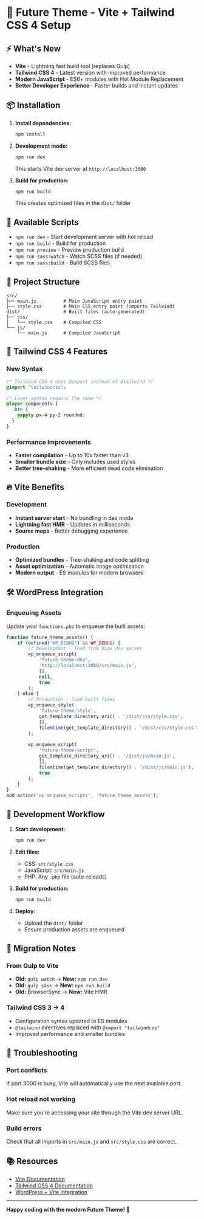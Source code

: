 # 🚀 Future Theme - Vite + Tailwind CSS 4 Setup

## ⚡ What's New

- **Vite** - Lightning fast build tool (replaces Gulp)
- **Tailwind CSS 4** - Latest version with improved performance
- **Modern JavaScript** - ES6+ modules with Hot Module Replacement
- **Better Developer Experience** - Faster builds and instant updates

## 📦 Installation

1. **Install dependencies:**
   ```bash
   npm install
   ```

2. **Development mode:**
   ```bash
   npm run dev
   ```
   This starts Vite dev server at `http://localhost:3000`

3. **Build for production:**
   ```bash
   npm run build
   ```
   This creates optimized files in the `dist/` folder

## 🔧 Available Scripts

- `npm run dev` - Start development server with hot reload
- `npm run build` - Build for production
- `npm run preview` - Preview production build
- `npm run sass:watch` - Watch SCSS files (if needed)
- `npm run sass:build` - Build SCSS files

## 📁 Project Structure

```
src/
├── main.js          # Main JavaScript entry point
├── style.css        # Main CSS entry point (imports Tailwind)
dist/                # Built files (auto-generated)
├── css/
│   └── style.css    # Compiled CSS
└── js/
    └── main.js      # Compiled JavaScript
```

## 🎨 Tailwind CSS 4 Features

### New Syntax
```css
/* Tailwind CSS 4 uses @import instead of @tailwind */
@import "tailwindcss";

/* Layer syntax remains the same */
@layer components {
  .btn {
    @apply px-4 py-2 rounded;
  }
}
```

### Performance Improvements
- **Faster compilation** - Up to 10x faster than v3
- **Smaller bundle size** - Only includes used styles
- **Better tree-shaking** - More efficient dead code elimination

## 🔥 Vite Benefits

### Development
- **Instant server start** - No bundling in dev mode
- **Lightning fast HMR** - Updates in milliseconds
- **Source maps** - Better debugging experience

### Production
- **Optimized bundles** - Tree-shaking and code splitting
- **Asset optimization** - Automatic image optimization
- **Modern output** - ES modules for modern browsers

## 🛠️ WordPress Integration

### Enqueuing Assets
Update your `functions.php` to enqueue the built assets:

```php
function future_theme_assets() {
    if (defined('WP_DEBUG') && WP_DEBUG) {
        // Development - load from Vite dev server
        wp_enqueue_script(
            'future-theme-dev',
            'http://localhost:3000/src/main.js',
            [],
            null,
            true
        );
    } else {
        // Production - load built files
        wp_enqueue_style(
            'future-theme-style',
            get_template_directory_uri() . '/dist/css/style.css',
            [],
            filemtime(get_template_directory() . '/dist/css/style.css')
        );
        
        wp_enqueue_script(
            'future-theme-script',
            get_template_directory_uri() . '/dist/js/main.js',
            [],
            filemtime(get_template_directory() . '/dist/js/main.js'),
            true
        );
    }
}
add_action('wp_enqueue_scripts', 'future_theme_assets');
```

## 🎯 Development Workflow

1. **Start development:**
   ```bash
   npm run dev
   ```

2. **Edit files:**
   - CSS: `src/style.css`
   - JavaScript: `src/main.js`
   - PHP: Any `.php` file (auto-reloads)

3. **Build for production:**
   ```bash
   npm run build
   ```

4. **Deploy:**
   - Upload the `dist/` folder
   - Ensure production assets are enqueued

## 🚨 Migration Notes

### From Gulp to Vite
- **Old:** `gulp watch` → **New:** `npm run dev`
- **Old:** `gulp sass` → **New:** `npm run build`
- **Old:** BrowserSync → **New:** Vite HMR

### Tailwind CSS 3 → 4
- Configuration syntax updated to ES modules
- `@tailwind` directives replaced with `@import "tailwindcss"`
- Improved performance and smaller bundles

## 🐛 Troubleshooting

### Port conflicts
If port 3000 is busy, Vite will automatically use the next available port.

### Hot reload not working
Make sure you're accessing your site through the Vite dev server URL.

### Build errors
Check that all imports in `src/main.js` and `src/style.css` are correct.

## 📚 Resources

- [Vite Documentation](https://vitejs.dev/)
- [Tailwind CSS 4 Documentation](https://tailwindcss.com/docs)
- [WordPress + Vite Integration](https://vitejs.dev/guide/backend-integration.html)

---

**Happy coding with the modern Future Theme! 🎉**

